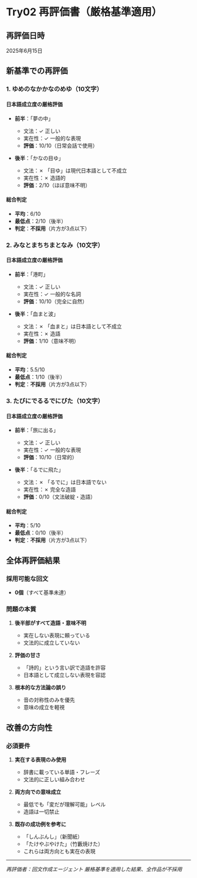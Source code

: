 # Try02 再評価書（厳格基準適用）

## 再評価日時
2025年6月15日

## 新基準での再評価

### 1. ゆめのなかかなのめゆ（10文字）

#### 日本語成立度の厳格評価
- **前半**：「夢の中」
  - 文法：✓ 正しい
  - 実在性：✓ 一般的な表現
  - **評価**：10/10（日常会話で使用）

- **後半**：「かなの目ゆ」
  - 文法：✗ 「目ゆ」は現代日本語として不成立
  - 実在性：✗ 造語的
  - **評価**：2/10（ほぼ意味不明）

#### 総合判定
- **平均**：6/10
- **最低点**：2/10（後半）
- **判定**：**不採用**（片方が3点以下）

### 2. みなとまちちまとなみ（10文字）

#### 日本語成立度の厳格評価
- **前半**：「港町」
  - 文法：✓ 正しい
  - 実在性：✓ 一般的な名詞
  - **評価**：10/10（完全に自然）

- **後半**：「血まと波」
  - 文法：✗ 「血まと」は日本語として不成立
  - 実在性：✗ 造語
  - **評価**：1/10（意味不明）

#### 総合判定
- **平均**：5.5/10
- **最低点**：1/10（後半）
- **判定**：**不採用**（片方が3点以下）

### 3. たびにでるるでにびた（10文字）

#### 日本語成立度の厳格評価
- **前半**：「旅に出る」
  - 文法：✓ 正しい
  - 実在性：✓ 一般的な表現
  - **評価**：10/10（日常的）

- **後半**：「るでに飛た」
  - 文法：✗ 「るでに」は日本語でない
  - 実在性：✗ 完全な造語
  - **評価**：0/10（文法破綻・造語）

#### 総合判定
- **平均**：5/10
- **最低点**：0/10（後半）
- **判定**：**不採用**（片方が3点以下）

## 全体再評価結果

### 採用可能な回文
- **0個**（すべて基準未達）

### 問題の本質
1. **後半部がすべて造語・意味不明**
   - 実在しない表現に頼っている
   - 文法的に成立していない

2. **評価の甘さ**
   - 「詩的」という言い訳で造語を許容
   - 日本語として成立しない表現を容認

3. **根本的な方法論の誤り**
   - 音の対称性のみを優先
   - 意味の成立を軽視

## 改善の方向性

### 必須要件
1. **実在する表現のみ使用**
   - 辞書に載っている単語・フレーズ
   - 文法的に正しい組み合わせ

2. **両方向での意味成立**
   - 最低でも「変だが理解可能」レベル
   - 造語は一切禁止

3. **既存の成功例を参考に**
   - 「しんぶんし」（新聞紙）
   - 「たけやぶやけた」（竹藪焼けた）
   - これらは両方向とも実在の表現

---
*再評価者：回文作成エージェント*
*厳格基準を適用した結果、全作品が不採用*